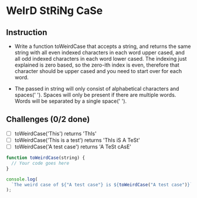 # WeIrD StRiNg CaSe

## Instruction
- Write a function toWeirdCase that accepts a string, and returns the same string with all even indexed characters in each word upper cased, and all odd indexed characters in each word lower cased. The indexing just explained is zero based, so the zero-ith index is even, therefore that character should be upper cased and you need to start over for each word.

- The passed in string will only consist of alphabetical characters and spaces(' '). Spaces will only be present if there are multiple words. Words will be separated by a single space(' ').


## Challenges (0/2 done)
- [ ] toWeirdCase('This') returns 'ThIs'
- [ ] toWeirdCase('This is a test') returns 'ThIs iS A TeSt'
- [ ] toWeirdCase('A test case') returns 'A TeSt cAsE'

```js
function toWeirdCase(string) {
  // Your code goes here
}

console.log(
  `The weird case of ${"A test case"} is ${toWeirdCase("A test case")}`
);
```
